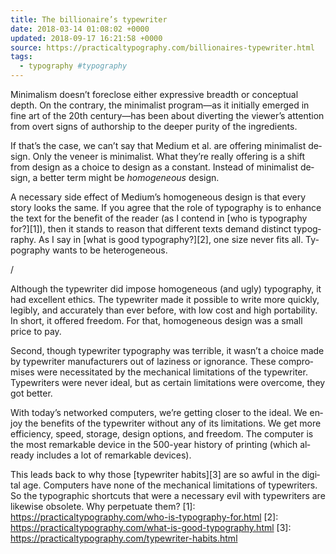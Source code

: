 ```yaml
---
title: The billionaire’s typewriter
date: 2018-03-14 01:08:02 +0000
updated: 2018-09-17 16:21:58 +0000
source: https://practicaltypography.com/billionaires-typewriter.html
tags:
  - typography #typography
---
```

Min­i­mal­ism doesn’t fore­close ei­ther ex­pres­sive breadth or con­cep­tual depth. On the con­trary, the min­i­mal­ist pro­gram—as it ini­tially emerged in fine art of the 20th cen­tury—has been about diverting the viewer’s at­ten­tion from overt signs of au­thor­ship to the deeper pu­rity of the ingredients.  

If that’s the case, we can’t say that Medium et al. are of­fer­ing min­i­mal­ist de­sign. Only the ve­neer is min­i­mal­ist. What they’re really of­fer­ing is a shift from de­sign as a choice to de­sign as a constant. In­stead of min­i­mal­ist de­sign, a bet­ter term might be *ho­mo­ge­neous* design.
A nec­es­sary side ef­fect of Medium’s ho­mo­ge­neous de­sign is that every story looks the same. If you agree that the role of ty­pog­ra­phy is to en­hance the text for the ben­e­fit of the reader (as I contend in [who is ty­pog­ra­phy for?][1]), then it stands to rea­son that dif­fer­ent texts de­mand dis­tinct typog­ra­phy. As I say in [what is good ty­pog­ra­phy?][2], one size never fits all. Ty­pog­ra­phy wants to be heterogeneous.
/
Al­though the type­writer did im­pose ho­mo­ge­neous (and ugly) ty­pog­ra­phy, it had ex­cel­lent ethics. The type­writer made it pos­si­ble to write more quickly, leg­i­bly, and ac­cu­rately than ever be­fore, with low cost and high porta­bil­ity. In short, it of­fered free­dom. For that, ho­mo­ge­neous de­sign was a small price to pay.
Sec­ond, though type­writer ty­pog­ra­phy was ter­ri­ble, it wasn’t a choice made by type­writer manufac­tur­ers out of lazi­ness or ig­no­rance. These com­pro­mises were ne­ces­si­tated by the mechan­i­cal lim­i­ta­tions of the type­writer. Type­writ­ers were never ideal, but as cer­tain lim­i­ta­tions were overcome, they got better.
With to­day’s net­worked com­put­ers, we’re get­ting closer to the ideal. We en­joy the ben­e­fits of the type­writer with­out any of its lim­i­ta­tions. We get more ef­fi­ciency, speed, stor­age, de­sign op­tions, and free­dom. The com­puter is the most re­mark­able de­vice in the 500-year his­tory of print­ing (which al­ready in­cludes a lot of re­mark­able devices).
This leads back to why those [type­writer habits][3] are so aw­ful in the dig­i­tal age. Com­put­ers have none of the me­chan­i­cal lim­i­ta­tions of type­writ­ers. So the ty­po­graphic short­cuts that were a neces­sary evil with type­writ­ers are like­wise ob­so­lete. Why per­pet­u­ate them?
[1]: https://practicaltypography.com/who-is-typography-for.html
[2]: https://practicaltypography.com/what-is-good-typography.html
[3]: https://practicaltypography.com/typewriter-habits.html